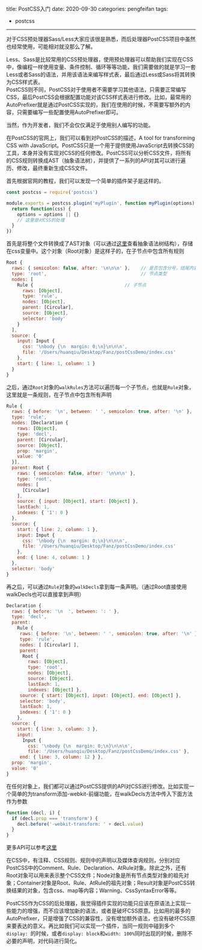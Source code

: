title: PostCSS入门
date: 2020-09-30
categories: pengfeifan
tags: 
- postcss
---

对于CSS预处理器Sass/Less大家应该很是熟悉，而后处理器PostCSS项目中虽然也经常使用，可能相对就没那么了解。

<!-- more -->

Less、Sass是比较常用的CSS预处理器，使用预处理器可以帮助我们实现在CSS中，像编程一样使用变量、条件控制、循环等等功能，我们需要做的就是学习一套Less或者Sass的语法，并用该语法来编写样式表，最后通过Less或Sass将其转换为CSS样式表。  
PostCSS则不同，PostCSS对于使用者不需要学习其他语法，只需要正常编写CSS，最后PostCSS会根据配置功能对该CSS样式表进行修改。比如，最常用的AutoPrefixer就是通过PostCSS实现的，我们在使用的时候，不需要写额外的内容，只需要编写一些配置使用AutoPrefixer即可。

当然，作为开发者，我们不会仅仅满足于使用别人编写的功能。

在PostCSS的官网上，我们可以看到对PostCSS的描述，A tool for transforming CSS with JavaScript。PostCSS只是一个用于提供使用JavaScript去转换CSS的工具，本身并没有实现对CSS的任何修改。PostCSS可以分析CSS文件，将所有的CSS规则转换成AST（抽象语法树），并提供了一系列的API对其可以进行遍历、修改，最终重新生成CSS文件。

首先根据官网的教程，我们可以发现一个简单的插件架子是这样的。

```javascript
const postcss = require('postcss')

module.exports = postcss.plugin('myPlugin', function myPlugin(options) {
  return function(css) {
    options = options || {}
    // 这里是对CSS的处理
  }
})
```

首先是将整个文件转换成了AST对象（可以通过[这里](http://astexplorer.net/#/2uBU1BLuJ1)查看抽象语法树结构），存储在css变量中。这个对象（Root对象）是这样子的，在子节点中包含所有规则

```javascript
Root {
  raws: { semicolon: false, after: '\n\n\n' },    // 是否包含分号，结尾内容
  type: 'root',                                   // 节点类型
  nodes: [
    Rule {                                  // 子节点
      raws: [Object],
      type: 'rule',
      nodes: [Object],
      parent: [Circular],
      source: [Object],
      selector: 'body'
    }
  ],
  source: {
    input: Input {
      css: '\nbody {\n  margin: 0;\n}\n\n\n',
      file: '/Users/huanqiu/Desktop/Fanz/postCssDemo/index.css'
    },
    start: { line: 1, column: 1 }
  }
}
```

之后，通过`Root`对象的`walkRules`方法可以遍历每一个子节点，也就是`Rule`对象，这里就是一条规则，在子节点中包含所有声明

```javascript
Rule {
  raws: { before: '\n', between: ' ', semicolon: true, after: '\n' },
  type: 'rule',
  nodes: [Declaration {
    raws: [Object],
    type: 'decl',
    parent: [Circular],
    source: [Object],
    prop: 'margin',
    value: '0'
  }],
  parent: Root {
    raws: { semicolon: false, after: '\n\n\n' },
    type: 'root',
    nodes: [
      [Circular]
    ],
    source: { input: [Object], start: [Object] },
    lastEach: 1,
    indexes: { '1': 0 }
  },
  source: {
    start: { line: 2, column: 1 },
    input: Input {
      css: '\nbody {\n  margin: 0;\n}\n\n\n',
      file: '/Users/huanqiu/Desktop/Fanz/postCssDemo/index.css'
    },
    end: { line: 4, column: 1 }
  },
  selector: 'body'
}
```

再之后，可以通过`Rule`对象的`walkDecls`拿到每一条声明。（通过Root直接使用walkDecls也可以直接拿到声明）

```javascript
Declaration {
  raws: { before: '\n  ', between: ': ' },
  type: 'decl',
  parent: 
    Rule {
     raws: { before: '\n', between: ' ', semicolon: true, after: '\n' },
     type: 'rule',
     nodes: [ [Circular] ],
     parent: 
      Root {
        raws: [Object],
        type: 'root',
        nodes: [Object],
        source: [Object],
        lastEach: 1,
        indexes: [Object] },
     source: { start: [Object], input: [Object], end: [Object] },
     selector: 'body',
     lastEach: 1,
     indexes: { '1': 0 } 
    },
  source: { 
    start: { line: 3, column: 3 },
    input: 
      Input {
        css: '\nbody {\n  margin: 0;\n}\n\n\n',
        file: '/Users/huanqiu/Desktop/Fanz/postCssDemo/index.css' },
     end: { line: 3, column: 12 } },
  prop: 'margin',
  value: '0' 
}
```

在任何对象上，我们都可以通过PostCSS提供的API对CSS进行修改。比如实现一个简单的为transform添加-webkit-前缀功能，在walkDecls方法中传入下面方法作为参数

```javascript
function (decl, i) {
  if (decl.prop === 'transform') {
    decl.before('-webkit-transform: ' + decl.value)
  }
}
```

更多API可以参考[这里](http://api.postcss.org)

在CSS中，有注释、CSS规则、规则中的声明以及媒体查询规则，分别对应PostCSS中的Comment、Rule、Declaration、AtRule对象。除此之外，还有Root对象可以用来表示整个CSS文件；Node对象是所有节点类型对象的祖先对象；Container对象是Root、Rule、AtRule的祖先对象；Result对象是PostCSS转换结果的对象，包含css、map等内容；Warning、CssSyntaxError等等。

PostCSS作为CSS的后处理器，我觉得插件实现的功能只应该在原语法上实现一些能力的增强，而不应该增加新的语法，或者是破坏CSS原意。比如用的最多的AutoPrefixer，只是增强了CSS的兼容性，没有增加额外语法，也没有破坏CSS原来要表达的意义。再比如我们可以实现一个插件，当同一规则中碰到多个`display: `的时候，或者`display: block`和`width: 100%`同时出现的时候，删除不必要的声明，对代码进行简化。
